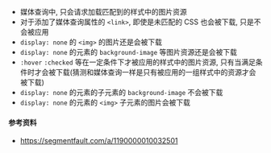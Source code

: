 * 媒体查询中, 只会请求加载匹配到的样式中的图片资源
* 对于添加了媒体查询属性的 `<link>`, 即使是未匹配的 CSS 也会被下载, 只是不会被应用
* `display: none` 的 `<img>` 的图片还是会被下载
* `display: none` 的元素的 `background-image` 等图片资源还是会被下载
* `:hover` `:checked` 等在一定条件下才被应用的样式中的图片资源, 只有当满足条件时才会被下载(猜测和媒体查询一样是只有被应用的一组样式中的资源才会被下载)
* `display: none` 的元素的子元素的 `background-image` 不会被下载
* `display: none` 的元素的 `<img>` 子元素的图片会被下载



#### 参考资料

* https://segmentfault.com/a/1190000010032501